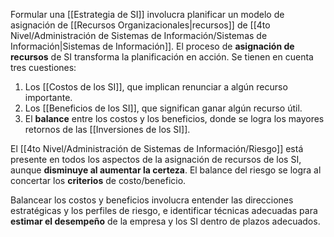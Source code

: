 Formular una [[Estrategia de SI]] involucra planificar un modelo de asignación de [[Recursos Organizacionales|recursos]] de [[4to Nivel/Administración de Sistemas de Información/Sistemas de Información|Sistemas de Información]]. El proceso de **asignación de recursos** de SI transforma la planificación en acción. Se tienen en cuenta tres cuestiones:

1. Los [[Costos de los SI]], que implican renunciar a algún recurso importante.
2. Los [[Beneficios de los SI]], que significan ganar algún recurso útil.
3. El **balance** entre los costos y los beneficios, donde se logra los mayores retornos de las [[Inversiones de los SI]].

El [[4to Nivel/Administración de Sistemas de Información/Riesgo]] está presente en todos los aspectos de la asignación de recursos de los SI, aunque **disminuye al aumentar la certeza**. El balance del riesgo se logra al concertar los **criterios** de costo/beneficio.

Balancear los costos y beneficios involucra entender las direcciones estratégicas y los perfiles de riesgo, e identificar técnicas adecuadas para **estimar el desempeño** de la empresa y los SI dentro de plazos adecuados.
